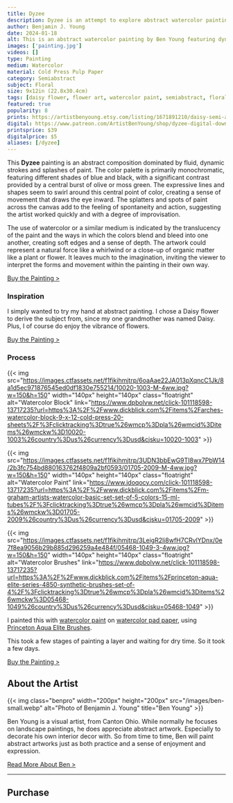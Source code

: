 ```yaml
---
title: Dyzee
description: Dyzee is an attempt to explore abstract watercolor painting. But the abstraction is subjectively representative to a floral reference by name, a Daisy flower.
author: Benjamin J. Young
date: 2024-01-18
alt: This is an abstract watercolor painting by Ben Young featuring dynamic blue and black brushstrokes, with splatters and washes creating a sense of movement, anchored by a central burst of yellow.
images: ['painting.jpg']
videos: []
type: Painting
medium: Watercolor
material: Cold Press Pulp Paper
category: Semiabstract
subject: Floral
size: 9x12in (22.8x30.4cm)
tags: [daisy flower, flower art, watercolor paint, semiabstract, floral abstract, splash accents, broad stokes, neutral tone]
featured: true
popularity: 8
prints: https://artistbenyoung.etsy.com/listing/1671891210/daisy-semi-abstract-art-dyzee-watercolor
digital: https://www.patreon.com/ArtistBenYoung/shop/dyzee-digital-download-139644
printsprice: $39
digitalprice: $5
aliases: [/dyzee]
---
```


This **Dyzee** painting is an abstract composition dominated by fluid, dynamic strokes and splashes of paint. The color palette is primarily monochromatic, featuring different shades of blue and black, with a significant contrast provided by a central burst of olive or moss green. The expressive lines and shapes seem to swirl around this central point of color, creating a sense of movement that draws the eye inward. The splatters and spots of paint across the canvas add to the feeling of spontaneity and action, suggesting the artist worked quickly and with a degree of improvisation.

The use of watercolor or a similar medium is indicated by the translucency of the paint and the ways in which the colors blend and bleed into one another, creating soft edges and a sense of depth. The artwork could represent a natural force like a whirlwind or a close-up of organic matter like a plant or flower. It leaves much to the imagination, inviting the viewer to interpret the forms and movement within the painting in their own way.

[Buy the Painting >](#purchase)

### Inspiration ###

I simply wanted to try my hand at abstract painting. I chose a Daisy flower to derive the subject from, since my one grandmother was named Daisy. Plus, I of course do enjoy the vibrance of flowers.

[Buy the Painting >](#purchase)

### Process ###

{{< img src="https://images.ctfassets.net/f1fikihmjtrp/6oaAae22JA013pXqncC1Jk/8a1d5ec971876545ed0df1830e755214/10020-1003-M-4ww.jpg?w=150&h=150" width="140px" height="140px" class="floatright" alt="Watercolor Block" link="https://www.dpbolvw.net/click-101118598-13717235?url=https%3A%2F%2Fwww.dickblick.com%2Fitems%2Farches-watercolor-block-9-x-12-cold-press-20-sheets%2F%3Fclicktracking%3Dtrue%26wmcp%3Dpla%26wmcid%3Ditems%26wmckw%3D10020-1003%26country%3Dus%26currency%3Dusd&cjsku=10020-1003" >}}

{{< img src="https://images.ctfassets.net/f1fikihmjtrp/3UDN3bbEwG9TI8wx7PbW14/2b3fc754bd880163762f4809a2bf0593/01705-2009-M-4ww.jpg?w=150&h=150" width="140px" height="140px" class="floatright" alt="Watercolor Paint" link="https://www.jdoqocy.com/click-101118598-13717235?url=https%3A%2F%2Fwww.dickblick.com%2Fitems%2Fm-graham-artists-watercolor-basic-set-set-of-5-colors-15-ml-tubes%2F%3Fclicktracking%3Dtrue%26wmcp%3Dpla%26wmcid%3Ditems%26wmckw%3D01705-2009%26country%3Dus%26currency%3Dusd&cjsku=01705-2009" >}}

{{< img src="https://images.ctfassets.net/f1fikihmjtrp/3LeigR2li8wfH7CRvlYDnx/0e7f8ea9056b29b885d296259a4e484f/05468-1049-3-4ww.jpg?w=150&h=150" width="140px" height="140px" class="floatright" alt="Watercolor Brushes" link="https://www.dpbolvw.net/click-101118598-13717235?url=https%3A%2F%2Fwww.dickblick.com%2Fitems%2Fprinceton-aqua-elite-series-4850-synthetic-brushes-set-of-4%2F%3Fclicktracking%3Dtrue%26wmcp%3Dpla%26wmcid%3Ditems%26wmckw%3D05468-1049%26country%3Dus%26currency%3Dusd&cjsku=05468-1049" >}}

I painted this with [watercolor paint](https://www.anrdoezrs.net/click-101118598-13717235?url=https%3A%2F%2Fwww.dickblick.com%2Fitems%2Froyal-langnickel-waterclor-paint-set-of-12%2F%3Fclicktracking%3Dtrue%26wmcp%3Dpla%26wmcid%3Ditems%26wmckw%3D86329-1009%26country%3Dus%26currency%3Dusd&cjsku=86329-1009) on [watercolor pad paper](https://www.anrdoezrs.net/click-101118598-13717235?url=https%3A%2F%2Fwww.dickblick.com%2Fitems%2Fcanson-lettering-pad-watercolor%2F%3Fclicktracking%3Dtrue%26wmcp%3Dpla%26wmcid%3Ditems%26wmckw%3D09634-1001%26country%3Dus%26currency%3Dusd&cjsku=09634-1001), using [Princeton Aqua Elite Brushes](https://www.anrdoezrs.net/click-101118598-13717235?url=https%3A%2F%2Fwww.dickblick.com%2Fitems%2Fprinceton-aqua-elite-series-4850-synthetic-brushes-set-of-4%2F%3Fclicktracking%3Dtrue%26wmcp%3Dpla%26wmcid%3Ditems%26wmckw%3D05468-1049%26country%3Dus%26currency%3Dusd&cjsku=05468-1049).

This took a few stages of painting a layer and waiting for dry time. So it took a few days.

[Buy the Painting >](#purchase)

## About the Artist ##

{{< img class="benpro" width="200px" height="200px" src="/images/ben-small.webp" alt="Photo of Benjamin J. Young" title="Ben Young" >}}

Ben Young is a visual artist, from Canton Ohio. While normally he focuses on landscape paintings, he does appreciate abstract artwork. Especially to decorate his own interior decor with. So from time to time, Ben will paint abstract artworks just as both practice and a sense of enjoyment and expression.

[Read More About Ben >](/about)

---

## Purchase ##
